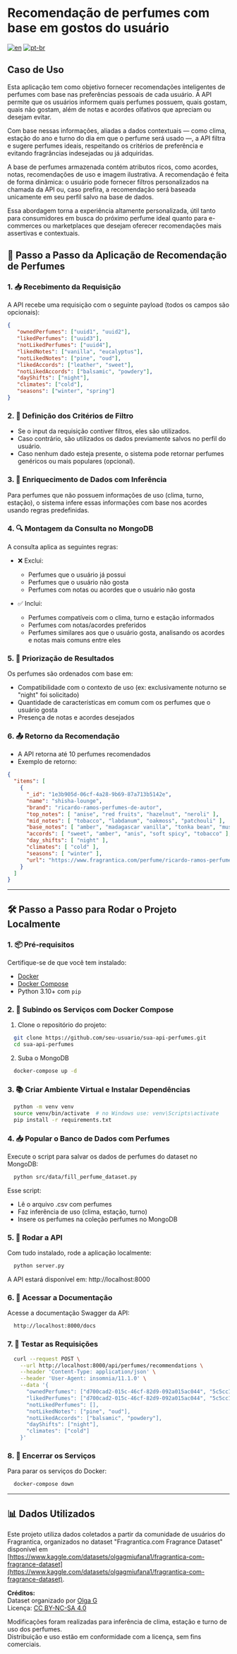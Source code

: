 # Recomendação de perfumes com base em gostos do usuário

[![en](https://img.shields.io/badge/lang-en-red.svg)](../README.md) [![pt-br](https://img.shields.io/badge/lang-pt--br-green.svg)](README.pt-br.md)

## Caso de Uso
Esta aplicação tem como objetivo fornecer recomendações inteligentes de perfumes com base nas preferências pessoais de cada usuário. A API permite que os usuários informem quais perfumes possuem, quais gostam, quais não gostam, além de notas e acordes olfativos que apreciam ou desejam evitar.

Com base nessas informações, aliadas a dados contextuais — como clima, estação do ano e turno do dia em que o perfume será usado —, a API filtra e sugere perfumes ideais, respeitando os critérios de preferência e evitando fragrâncias indesejadas ou já adquiridas.

A base de perfumes armazenada contém atributos ricos, como acordes, notas, recomendações de uso e imagem ilustrativa. A recomendação é feita de forma dinâmica: o usuário pode fornecer filtros personalizados na chamada da API ou, caso prefira, a recomendação será baseada unicamente em seu perfil salvo na base de dados.

Essa abordagem torna a experiência altamente personalizada, útil tanto para consumidores em busca do próximo perfume ideal quanto para e-commerces ou marketplaces que desejam oferecer recomendações mais assertivas e contextuais.


## 🚀 Passo a Passo da Aplicação de Recomendação de Perfumes

### 1. 📥 Recebimento da Requisição

A API recebe uma requisição com o seguinte payload (todos os campos são opcionais):

```json
{
   "ownedPerfumes": ["uuid1", "uuid2"],
   "likedPerfumes": ["uuid3"],
   "notLikedPerfumes": ["uuid4"],
   "likedNotes": ["vanilla", "eucalyptus"],
   "notLikedNotes": ["pine", "oud"],
   "likedAccords": ["leather", "sweet"],
   "notLikedAccords": ["balsamic", "powdery"], 
   "dayShifts": ["night"], 
   "climates": ["cold"],
   "seasons": ["winter", "spring"]
}
```

### 2. 🧠 Definição dos Critérios de Filtro

- Se o input da requisição contiver filtros, eles são utilizados.
- Caso contrário, são utilizados os dados previamente salvos no perfil do usuário.
- Caso nenhum dado esteja presente, o sistema pode retornar perfumes genéricos ou mais populares (opcional).

### 3. 🧩 Enriquecimento de Dados com Inferência

Para perfumes que não possuem informações de uso (clima, turno, estação), o sistema infere essas informações com base nos acordes usando regras predefinidas.

### 4. 🔍 Montagem da Consulta no MongoDB

A consulta aplica as seguintes regras:

- ❌ Exclui:
  - Perfumes que o usuário já possui
  - Perfumes que o usuário não gosta
  - Perfumes com notas ou acordes que o usuário não gosta


- ✅ Inclui:
  - Perfumes compatíveis com o clima, turno e estação informados
  - Perfumes com notas/acordes preferidos
  - Perfumes similares aos que o usuário gosta, analisando os acordes e notas mais comuns entre eles


### 5. 🎯 Priorização de Resultados

Os perfumes são ordenados com base em:
- Compatibilidade com o contexto de uso (ex: exclusivamente noturno se "night" foi solicitado)
- Quantidade de características em comum com os perfumes que o usuário gosta
- Presença de notas e acordes desejados

### 6. 📤 Retorno da Recomendação
- A API retorna até 10 perfumes recomendados
- Exemplo de retorno:

```json
{
  "items": [
    {
      "_id": "1e3b905d-06cf-4a28-9b69-87a713b5142e",
      "name": "shisha-lounge",
      "brand": "ricardo-ramos-perfumes-de-autor",
      "top_notes": [ "anise", "red fruits", "hazelnut", "neroli" ],
      "mid_notes": [ "tobacco", "labdanum", "oakmoss", "patchouli" ],
      "base_notes": [ "amber", "madagascar vanilla", "tonka bean", "musk" ],
      "accords": [ "sweet", "amber", "anis", "soft spicy", "tobacco" ],
      "day_shifts": [ "night" ],
      "climates": [ "cold" ],
      "seasons": [ "winter" ],
      "url": "https://www.fragrantica.com/perfume/ricardo-ramos-perfumes-de-autor/shisha-lounge-58575.html"
    }
  ]
}
```

---

## 🛠️ Passo a Passo para Rodar o Projeto Localmente

### 1. 📦 Pré-requisitos

Certifique-se de que você tem instalado:

- [Docker](https://www.docker.com/)
- [Docker Compose](https://docs.docker.com/compose/)
- Python 3.10+ com `pip`


### 2. 🐳 Subindo os Serviços com Docker Compose

1. Clone o repositório do projeto:

```bash
  git clone https://github.com/seu-usuario/sua-api-perfumes.git
  cd sua-api-perfumes
```

2. Suba o MongoDB

```bash
  docker-compose up -d
```


### 3. 📚 Criar Ambiente Virtual e Instalar Dependências

```bash
  python -m venv venv
  source venv/bin/activate  # no Windows use: venv\Scripts\activate
  pip install -r requirements.txt
```


### 4. 📥 Popular o Banco de Dados com Perfumes

Execute o script para salvar os dados de perfumes do dataset no MongoDB:

```bash
  python src/data/fill_perfume_dataset.py
```

Esse script:
- Lê o arquivo .csv com perfumes
- Faz inferência de uso (clima, estação, turno)
- Insere os perfumes na coleção perfumes no MongoDB


### 5. 🚀 Rodar a API

Com tudo instalado, rode a aplicação localmente:

```bash
  python server.py
```

A API estará disponível em: http://localhost:8000


### 6. 📘 Acessar a Documentação

Acesse a documentação Swagger da API:

```bash
  http://localhost:8000/docs
```


### 7. 🧪 Testar as Requisições

```bash
  curl --request POST \
    --url http://localhost:8000/api/perfumes/recommendations \
    --header 'Content-Type: application/json' \
    --header 'User-Agent: insomnia/11.1.0' \
    --data '{
      "ownedPerfumes": ["d700cad2-015c-46cf-82d9-092a015ac044", "5c5cc127-c81d-4fbf-8ce3-358f88767a1e", "d700cad2-015c-46cf-82d9-092a015ac044"],
      "likedPerfumes": ["d700cad2-015c-46cf-82d9-092a015ac044", "5c5cc127-c81d-4fbf-8ce3-358f88767a1e"],
      "notLikedPerfumes": [],
      "notLikedNotes": ["pine", "oud"],
      "notLikedAccords": ["balsamic", "powdery"],
      "dayShifts": ["night"],
      "climates": ["cold"]
    }'
```


### 8. 🧹 Encerrar os Serviços

Para parar os serviços do Docker:

```bash
  docker-compose down
```

---

## 📊 Dados Utilizados

Este projeto utiliza dados coletados a partir da comunidade de usuários do Fragrantica, organizados no dataset "Fragrantica.com Fragrance Dataset" disponível em [https://www.kaggle.com/datasets/olgagmiufana1/fragrantica-com-fragrance-dataset](https://www.kaggle.com/datasets/olgagmiufana1/fragrantica-com-fragrance-dataset).

**Créditos:**  
Dataset organizado por [Olga G](https://www.kaggle.com/olgagmiufana1)  
Licença: [CC BY-NC-SA 4.0](https://creativecommons.org/licenses/by-nc-sa/4.0/)

Modificações foram realizadas para inferência de clima, estação e turno de uso dos perfumes.  
Distribuição e uso estão em conformidade com a licença, sem fins comerciais.



[//]: # ()
[//]: # (docker exec -it mongodb mongosh -u root -p example)
[//]: # (use perfume_db)
[//]: # (db.perfumes.find&#40;&#41;.limit&#40;5&#41;.pretty&#40;&#41;)


